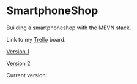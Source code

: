 # SmartphoneShop

Building a smartphoneshop with the MEVN stack.

Link to my [Trello](https://trello.com/b/iJ1U2CQA/smartphoneshop) board.

[Version 1](https://user-images.githubusercontent.com/48712793/66829405-973a1180-ef53-11e9-8429-44421350b9e8.png)

[Version 2](https://user-images.githubusercontent.com/48712793/67005424-e2365f00-f0e2-11e9-86dc-861213f4ab16.PNG)

Current version: 

